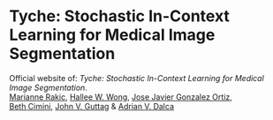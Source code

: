 # Tyche: Stochastic In-Context Learning for Medical Image Segmentation


Official website of: _Tyche: Stochastic In-Context Learning for Medical Image Segmentation_.  
[Marianne Rakic](https://mariannerakic.github.io/), [Hallee W. Wong](https://halleewong.github.io/), [Jose Javier Gonzalez Ortiz](https://josejg.com/),  
[Beth Cimini](https://www.broadinstitute.org/bios/beth-cimini), [John V. Guttag](https://people.csail.mit.edu/guttag/) \& [Adrian V. Dalca](https://www.mit.edu/~adalca/)

